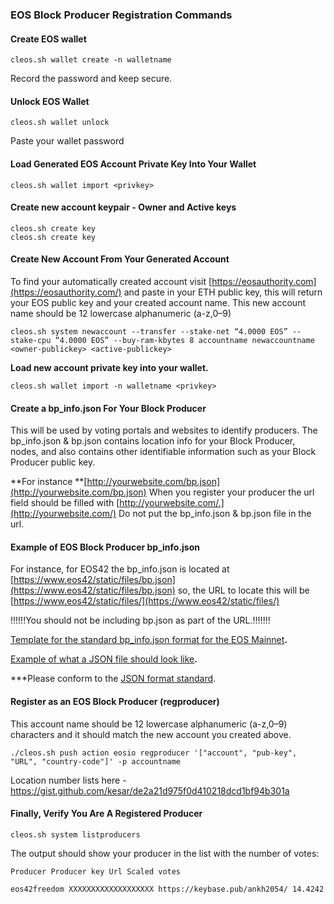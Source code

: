 ### EOS Block Producer Registration Commands

#### **Create EOS wallet**

    cleos.sh wallet create -n walletname

Record the password and keep secure.

#### **Unlock EOS Wallet**

    cleos.sh wallet unlock

Paste your wallet password

#### **Load Generated EOS Account Private Key Into Your Wallet**

    cleos.sh wallet import <privkey>
    
    
#### **Create new account keypair - Owner and Active keys**

    cleos.sh create key
    cleos.sh create key

#### **Create New Account From Your Generated Account**

To find your automatically created account visit
[https://eosauthority.com](https://eosauthority.com/) and paste in your ETH
public key, this will return your EOS public key and your created account name.
This new account name should be 12 lowercase alphanumeric (a-z,0–9)

    cleos.sh system newaccount --transfer --stake-net “4.0000 EOS” --stake-cpu “4.0000 EOS” --buy-ram-kbytes 8 accountname newaccountname <owner-publickey> <active-publickey>

**Load new account private key into your wallet.**

    cleos.sh wallet import -n walletname <privkey>

#### **Create a bp_info.json For Your Block Producer**

This will be used by voting portals and websites to identify producers. The
bp_info.json & bp.json contains location info for your Block Producer, nodes, and also
contains other identifiable information such as your Block Producer public key.

**For instance
**[http://yourwebsite.com/bp.json](http://yourwebsite.com/bp.json)
When you register your producer the url field should be filled with
[http://yourwebsite.com/.](http://yourwebsite.com/) Do not put the bp_info.json & bp.json
file in the url.

#### **Example of EOS Block Producer bp_info.json**

For instance, for EOS42 the bp_info.json is located at
[https://www.eos42/static/files/bp.json](https://www.eos42/static/files/bp.json)
so, the URL to locate this will be
[https://www.eos42/static/files/](https://www.eos42/static/files/) 

!!!!!!You should not be including bp.json as part of the URL.!!!!!!!

[Template for the standard bp_info.json format for the EOS
Mainnet](https://github.com/EOSPortal/bp-info-standard)**.**

[Example of what a JSON file should look
like](https://github.com/EOSPortal/bp-info-standard/blob/master/bp_info_sample.json)**.**

***Please conform to the [JSON format
standard](https://www.w3schools.com/js/js_json_syntax.asp).

#### **Register as an EOS Block Producer (regproducer)**

This account name should be 12 lowercase alphanumeric (a-z,0–9) characters and
it should match the new account you created above.


    
    ./cleos.sh push action eosio regproducer '["account", "pub-key", "URL", "country-code"]' -p accountname 
    
    
Location number lists here - https://gist.github.com/kesar/de2a21d975f0d410218dcd1bf94b301a
    

#### **Finally, Verify You Are A Registered Producer**

`cleos.sh system listproducers`

The output should show your producer in the list with the number of votes:

`Producer Producer key Url Scaled votes`

`eos42freedom XXXXXXXXXXXXXXXXXXX https://keybase.pub/ankh2054/ 14.4242`


